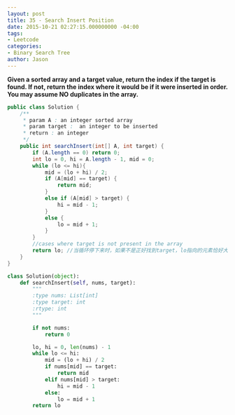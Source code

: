 ```yaml
---
layout: post
title: 35 - Search Insert Position
date: 2015-10-21 02:27:15.000000000 -04:00
tags:
- Leetcode
categories:
- Binary Search Tree
author: Jason
---
```

**Given a sorted array and a target value, return the index if the target is found. If not, return the index where it would be if it were inserted in order. You may assume NO duplicates in the array.**


``` java
public class Solution {
    /**
     * param A : an integer sorted array
     * param target :  an integer to be inserted
     * return : an integer
     */
    public int searchInsert(int[] A, int target) {
        if (A.length == 0) return 0;
        int lo = 0, hi = A.length - 1, mid = 0;
        while (lo <= hi){
            mid = (lo + hi) / 2;
            if (A[mid] == target) {
                return mid;
            }
            else if (A[mid] > target) {
                hi = mid - 1;
            }
            else {
                lo = mid + 1;
            }
        }
        //cases where target is not present in the array
        return lo; //当循环停下来时，如果不是正好找到target，lo指向的元素恰好大于target，hi指向的元素恰好小于target，这里lo和hi可能越界，不过如果越界就说明大于（小于）target并且是最大（最小）
    }
}
```

``` python
class Solution(object):
    def searchInsert(self, nums, target):
        """
        :type nums: List[int]
        :type target: int
        :rtype: int
        """

        if not nums:
            return 0

        lo, hi = 0, len(nums) - 1
        while lo <= hi:
            mid = (lo + hi) / 2
            if nums[mid] == target:
                return mid
            elif nums[mid] > target:
                hi = mid - 1
            else:
                lo = mid + 1
        return lo
```

